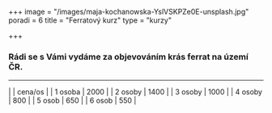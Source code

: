 +++
image = "/images/maja-kochanowska-YslVSKPZe0E-unsplash.jpg"
poradi = 6
title = "Ferratový kurz"
type = "kurzy"

+++
### Rádi se s Vámi vydáme za objevováním krás ferrat na území ČR.
---------------------
|         | cena/os |
| 1 osoba | 2000    |
| 2 osoby | 1400    |
| 3 osoby | 1000    |
| 4 osoby | 800     |
| 5 osob  | 650     |
| 6 osob  | 550     |